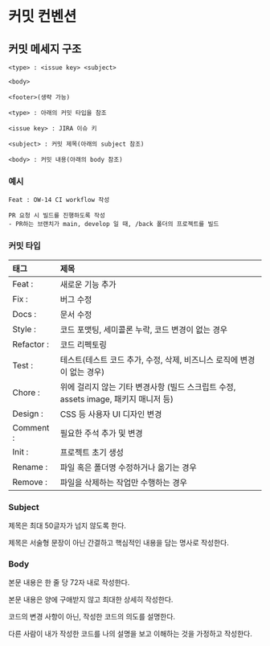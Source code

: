 # 커밋 컨벤션

## 커밋 메세지 구조

```
<type> : <issue key> <subject>

<body>

<footer>(생략 가능)
```

```
<type> : 아래의 커밋 타입을 참조

<issue key> : JIRA 이슈 키

<subject> : 커밋 제목(아래의 subject 참조)

<body> : 커밋 내용(아래의 body 참조)
```

### 예시

```
Feat : OW-14 CI workflow 작성

PR 요청 시 빌드를 진행하도록 작성
- PR하는 브랜치가 main, develop 일 때, /back 폴더의 프로젝트를 빌드
```

### 커밋 타입

| 태그       | 제목                                                                                |
| :--------- | :---------------------------------------------------------------------------------- |
| Feat :     | 새로운 기능 추가                                                                    |
| Fix :      | 버그 수정                                                                           |
| Docs :     | 문서 수정                                                                           |
| Style :    | 코드 포맷팅, 세미콜론 누락, 코드 변경이 없는 경우                                   |
| Refactor : | 코드 리펙토링                                                                       |
| Test :     | 테스트(테스트 코드 추가, 수정, 삭제, 비즈니스 로직에 변경이 없는 경우)              |
| Chore :    | 위에 걸리지 않는 기타 변경사항 (빌드 스크립트 수정, assets image, 패키지 매니저 등) |
| Design :   | CSS 등 사용자 UI 디자인 변경                                                        |
| Comment :  | 필요한 주석 추가 및 변경                                                            |
| Init :     | 프로젝트 초기 생성                                                                  |
| Rename :   | 파일 혹은 폴더명 수정하거나 옮기는 경우                                             |
| Remove :   | 파일을 삭제하는 작업만 수행하는 경우                                                |

### Subject

제목은 최대 50글자가 넘지 않도록 한다.

제목은 서술형 문장이 아닌 간결하고 핵심적인 내용을 담는 명사로 작성한다.

### Body

본문 내용은 한 줄 당 72자 내로 작성한다.

본문 내용은 양에 구애받지 않고 최대한 상세히 작성한다.

코드의 변경 사항이 아닌, 작성한 코드의 의도를 설명한다.

다른 사람이 내가 작성한 코드를 나의 설명을 보고 이해하는 것을 가정하고 작성한다.
